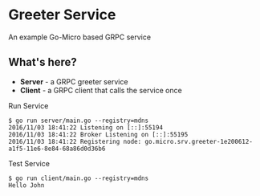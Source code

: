 # Greeter Service

An example Go-Micro based GRPC service

## What's here?

- **Server** - a GRPC greeter service
- **Client** - a GRPC client that calls the service once

Run Service
```
$ go run server/main.go --registry=mdns
2016/11/03 18:41:22 Listening on [::]:55194
2016/11/03 18:41:22 Broker Listening on [::]:55195
2016/11/03 18:41:22 Registering node: go.micro.srv.greeter-1e200612-a1f5-11e6-8e84-68a86d0d36b6
```

Test Service
```
$ go run client/main.go --registry=mdns
Hello John
```

